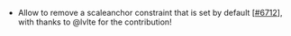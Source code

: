 - Allow to remove a scaleanchor constraint that is set by default [[#6712](https://github.com/plotly/plotly.js/pull/6712)], with thanks to @lvlte for the contribution!
